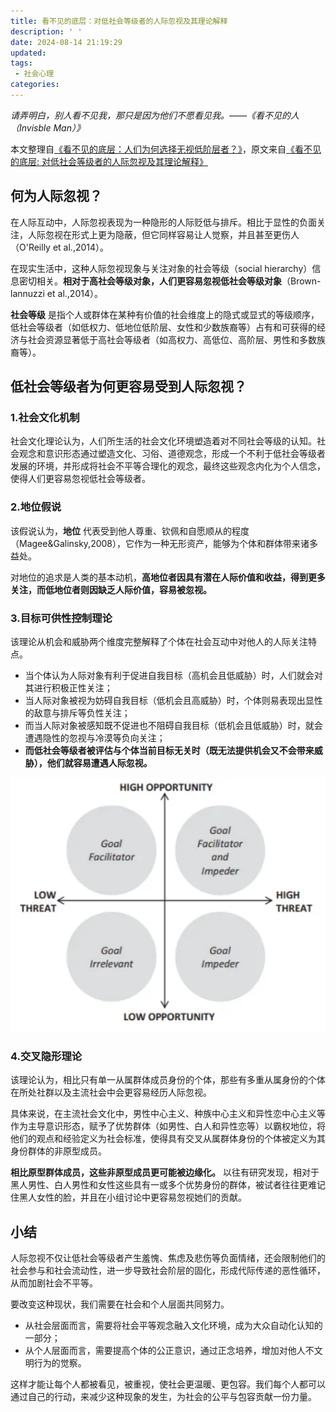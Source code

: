 ```yaml
---
title: 看不见的底层：对低社会等级者的人际忽视及其理论解释
description: ' '
date: 2024-08-14 21:19:29
updated:
tags:
 - 社会心理
categories:
---
```

*请弄明白，别人看不见我，那只是因为他们不愿看见我。——《看不见的人（Invisble Man）》*

本文整理自[《看不见的底层：人们为何选择无视低阶层者？》](https://mp.weixin.qq.com/s/XECrCZyx0rJb2MKkERCKGQ)，原文来自[《看不见的底层: 对低社会等级者的人际忽视及其理论解释》](https://journal.psych.ac.cn/xlkxjz/CN/10.3724/SP.J.1042.2024.01539)

## 何为人际忽视？

在人际互动中，人际忽视表现为一种隐形的人际贬低与排斥。相比于显性的负面关注，人际忽视在形式上更为隐蔽，但它同样容易让人觉察，并且甚至更伤人（O'Reilly et al.,2014）。

在现实生活中，这种人际忽视现象与关注对象的社会等级（social hierarchy）信息密切相关。**相对于高社会等级对象，人们更容易忽视低社会等级对象**（Brown-lannuzzi et al.,2014）。

**社会等级** 是指个人或群体在某种有价值的社会维度上的隐式或显式的等级顺序，低社会等级者（如低权力、低地位低阶层、女性和少数族裔等）占有和可获得的经济与社会资源显著低于高社会等级者（如高权力、高低位、高阶层、男性和多数族裔等）。

## 低社会等级者为何更容易受到人际忽视？

### 1.社会文化机制

社会文化理论认为，人们所生活的社会文化环境塑造着对不同社会等级的认知。社会观念和意识形态通过塑造文化、习俗、道德观念，形成一个不利于低社会等级者发展的环境，并形成将社会不平等合理化的观念，最终这些观念内化为个人信念，使得人们更容易忽视低社会等级者。

### 2.地位假说

该假说认为，**地位** 代表受到他人尊重、钦佩和自愿顺从的程度（Magee&Galinsky,2008），它作为一种无形资产，能够为个体和群体带来诸多益处。

对地位的追求是人类的基本动机，**高地位者因具有潜在人际价值和收益，得到更多关注，而低地位者则因缺乏人际价值，容易被忽视。**

### 3.目标可供性控制理论

该理论从机会和威胁两个维度完整解释了个体在社会互动中对他人的人际关注特点。
* 当个体认为人际对象有利于促进自我目标（高机会且低威胁）时，人们就会对其进行积极正性关注；
* 当人际对象被视为妨碍自我目标（低机会且高威胁）时，个体则易表现出显性的敌意与排斥等负性关注；
* 而当人际对象被感知既不促进也不阻碍自我目标（低机会且低威胁）时，就会遭遇隐性的忽视与冷漠等负向关注；
* **而低社会等级者被评估与个体当前目标无关时（既无法提供机会又不会带来威胁），他们就容易遭遇人际忽视。**

 <img src="/images/看不见的底层/640.webp" />

### 4.交叉隐形理论

该理论认为，相比只有单一从属群体成员身份的个体，那些有多重从属身份的个体在所处社群以及主流社会中会更容易经历人际忽视。

具体来说，在主流社会文化中，男性中心主义、种族中心主义和异性恋中心主义等作为主导意识形态，赋予了优势群体（如男性、白人和异性恋等）以霸权地位，将他们的观点和经验定义为社会标准，使得具有交叉从属群体身份的个体被定义为其身份群体的非原型成员。 

**相比原型群体成员，这些非原型成员更可能被边缘化。** 以往有研究发现，相对于黑人男性、白人男性和女性这些具有一或多个优势身份的群体，被试者往往更难记住黑人女性的脸，并且在小组讨论中更容易忽视她们的贡献。

## 小结

人际忽视不仅让低社会等级者产生羞愧、焦虑及悲伤等负面情绪，还会限制他们的社会参与和社会流动性，进一步导致社会阶层的固化，形成代际传递的恶性循环，从而加剧社会不平等。

要改变这种现状，我们需要在社会和个人层面共同努力。
* 从社会层面而言，需要将社会平等观念融入文化环境，成为大众自动化认知的一部分；
* 从个人层面而言，需要提高个体的公正意识，通过正念培养，增加对他人不文明行为的觉察。

这样才能让每个人都被看见，被重视，使社会更温暖、更包容。我们每个人都可以通过自己的行动，来减少这种现象的发生，为社会的公平与包容贡献一份力量。

